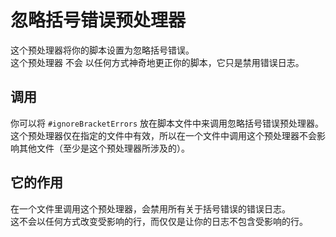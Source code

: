 # 忽略括号错误预处理器

这个预处理器将你的脚本设置为忽略括号错误。  
这个预处理器 不会 以任何方式神奇地更正你的脚本，它只是禁用错误日志。

## 调用

你可以将 `#ignoreBracketErrors` 放在脚本文件中来调用忽略括号错误预处理器。  
这个预处理器仅在指定的文件中有效，所以在一个文件中调用这个预处理器不会影响其他文件（至少是这个预处理器所涉及的）。

## 它的作用

在一个文件里调用这个预处理器，会禁用所有关于括号错误的错误日志。  
这不会以任何方式改变受影响的行，而仅仅是让你的日志不包含受影响的行。